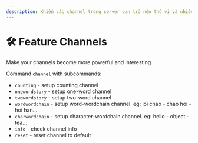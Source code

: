 ```yaml
---
description: Khiến các channel trong server bạn trở nên thú vị và nhiều tính năng
---
```


# 🛠 Feature Channels

Make your channels become more powerful and interesting

Command `channel` with subcommands:

* `counting` - setup counting channel
* `onewordstory` - setup one-word channel
* `twowordstory` - setup two-word channel
* `wordwordchain` - setup word-wordchain channel. eg: loi chao - chao hoi - hoi han...
* `charwordchain` - setup character-wordchain channel. eg: hello - object - tea...
* `info` - check channel info
* `reset` - reset channel to default
